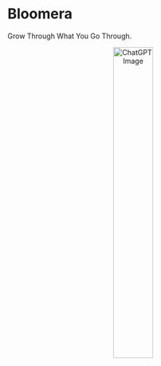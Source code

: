 # Bloomera
Grow Through What You Go Through.
<p align="center">
  <img src="https://github.com/user-attachments/assets/87e79da2-5e7a-4bd6-9c9b-4e2245f9fe72" alt="ChatGPT Image" width="40%" />
</p>
